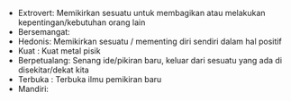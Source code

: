 - Extrovert: Memikirkan sesuatu untuk membagikan atau melakukan kepentingan/kebutuhan orang lain
- Bersemangat:
- Hedonis: Memikirkan sesuatu / mementing diri sendiri dalam hal positif
- Kuat : Kuat metal pisik
- Berpetualang: Senang ide/pikiran baru, keluar dari sesuatu yang ada di disekitar/dekat kita
- Terbuka : Terbuka ilmu pemikiran baru
- Mandiri:

